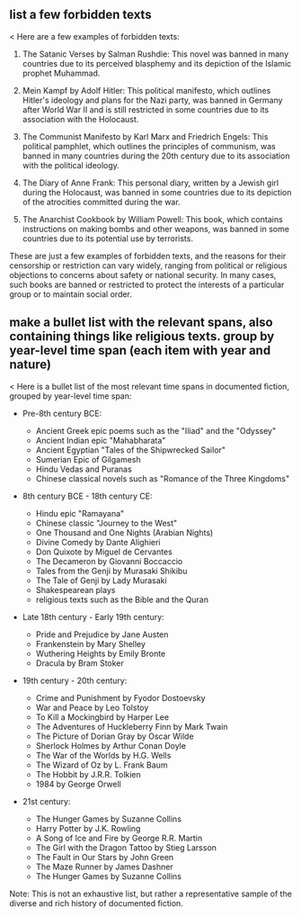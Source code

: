 ## list a few forbidden texts

< Here are a few examples of forbidden texts:

1. The Satanic Verses by Salman Rushdie: This novel was banned in many countries due to its perceived blasphemy and its depiction of the Islamic prophet Muhammad.

2. Mein Kampf by Adolf Hitler: This political manifesto, which outlines Hitler's ideology and plans for the Nazi party, was banned in Germany after World War II and is still restricted in some countries due to its association with the Holocaust.

3. The Communist Manifesto by Karl Marx and Friedrich Engels: This political pamphlet, which outlines the principles of communism, was banned in many countries during the 20th century due to its association with the political ideology.

4. The Diary of Anne Frank: This personal diary, written by a Jewish girl during the Holocaust, was banned in some countries due to its depiction of the atrocities committed during the war.

5. The Anarchist Cookbook by William Powell: This book, which contains instructions on making bombs and other weapons, was banned in some countries due to its potential use by terrorists.

These are just a few examples of forbidden texts, and the reasons for their censorship or restriction can vary widely, ranging from political or religious objections to concerns about safety or national security. In many cases, such books are banned or restricted to protect the interests of a particular group or to maintain social order.

## make a bullet list with the relevant spans, also containing things like religious texts. group by year-level time span (each item with year and nature)

< Here is a bullet list of the most relevant time spans in documented fiction, grouped by year-level time span:

- Pre-8th century BCE:

  - Ancient Greek epic poems such as the "Iliad" and the "Odyssey"
  - Ancient Indian epic "Mahabharata"
  - Ancient Egyptian "Tales of the Shipwrecked Sailor"
  - Sumerian Epic of Gilgamesh
  - Hindu Vedas and Puranas
  - Chinese classical novels such as "Romance of the Three Kingdoms"

- 8th century BCE - 18th century CE:

  - Hindu epic "Ramayana"
  - Chinese classic "Journey to the West"
  - One Thousand and One Nights (Arabian Nights)
  - Divine Comedy by Dante Alighieri
  - Don Quixote by Miguel de Cervantes
  - The Decameron by Giovanni Boccaccio
  - Tales from the Genji by Murasaki Shikibu
  - The Tale of Genji by Lady Murasaki
  - Shakespearean plays
  - religious texts such as the Bible and the Quran

- Late 18th century - Early 19th century:

  - Pride and Prejudice by Jane Austen
  - Frankenstein by Mary Shelley
  - Wuthering Heights by Emily Bronte
  - Dracula by Bram Stoker

- 19th century - 20th century:

  - Crime and Punishment by Fyodor Dostoevsky
  - War and Peace by Leo Tolstoy
  - To Kill a Mockingbird by Harper Lee
  - The Adventures of Huckleberry Finn by Mark Twain
  - The Picture of Dorian Gray by Oscar Wilde
  - Sherlock Holmes by Arthur Conan Doyle
  - The War of the Worlds by H.G. Wells
  - The Wizard of Oz by L. Frank Baum
  - The Hobbit by J.R.R. Tolkien
  - 1984 by George Orwell

- 21st century:

  - The Hunger Games by Suzanne Collins
  - Harry Potter by J.K. Rowling
  - A Song of Ice and Fire by George R.R. Martin
  - The Girl with the Dragon Tattoo by Stieg Larsson
  - The Fault in Our Stars by John Green
  - The Maze Runner by James Dashner
  - The Hunger Games by Suzanne Collins

Note: This is not an exhaustive list, but rather a representative sample of the diverse and rich history of documented fiction.
